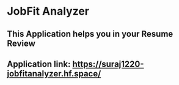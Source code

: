 # JobFit Analyzer

## This Application helps you in your Resume Review

## Application link: https://suraj1220-jobfitanalyzer.hf.space/
